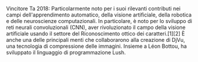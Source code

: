 Vincitore Ta 2018: 
Particolarmente noto per i suoi rilevanti contributi nei campi dell'apprendimento automatico, della visione artificiale, della robotica e delle neuroscienze computazionali. In particolare, è noto per lo sviluppo di reti neurali convoluzionali (CNN), aver rivoluzionato il campo della visione artificiale usando il settore del Riconoscimento ottico dei caratteri.[1][2] È anche una delle principali menti che collaborarono alla creazione di DjVu, una tecnologia di compressione delle immagini. Insieme a Léon Bottou, ha sviluppato il linguaggio di programmazione Lush.